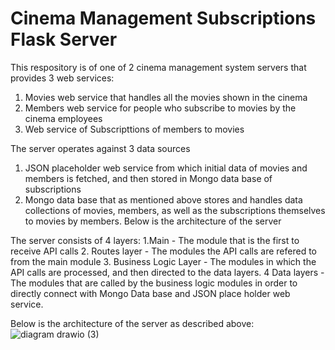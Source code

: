 # Cinema Management Subscriptions Flask Server
This respository is of one of 2 cinema management system servers that provides 3 web services: 
1. Movies web service that handles all the movies shown in the cinema 
2. Members web service for people who subscribe to movies by the cinema employees 
3. Web service of Subscripttions of members to movies

The server operates against 3 data sources
1. JSON placeholder web service from which initial data of movies and members is fetched, and then stored in Mongo data base of subscriptions
2. Mongo data base that as mentioned above stores and handles data collections of movies, members, as well as the subscriptions themselves to movies by members.
Below is the architecture of the server

The server consists of 4 layers:
1.Main - The module that is the first to receive API calls
2. Routes layer - The modules the API calls are refered to from the main module
3. Business Logic Layer - The modules in which the API calls are processed, and then directed to the data layers.
4 Data layers - The modules that are called by the business logic modules in order to directly connect with Mongo Data base and JSON place holder web service.

Below is the architecture of the server as described above:
![diagram drawio (3)](https://user-images.githubusercontent.com/49225452/198851872-973235d5-9715-481a-ae9f-f7cb0c80dda9.png)


